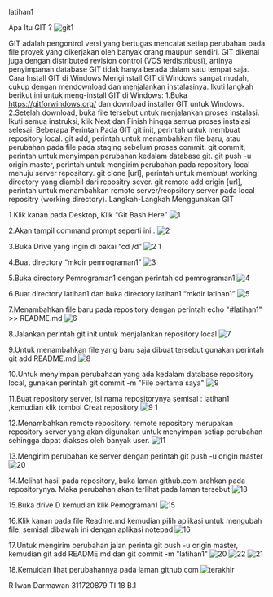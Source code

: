 latihan1

Apa Itu GIT ?
![git1](https://user-images.githubusercontent.com/46879070/51877395-9dc13280-239e-11e9-8b7b-103d165e8e9b.jpg)



GIT adalah pengontrol versi yang bertugas mencatat setiap perubahan pada file proyek yang dikerjakan oleh banyak orang maupun sendiri. GIT dikenal juga dengan distributed revision control (VCS terdistribusi), artinya penyimpanan database GIT tidak hanya berada dalam satu tempat saja.
Cara Install GIT di Windows
Menginstall GIT di Windows sangat mudah, cukup dengan mendownload dan menjalankan instalasinya. Ikuti langkah berikut ini untuk meng-install GIT di Windows:
1.Buka https://gitforwindows.org/ dan download installer GIT untuk Windows.
2.Setelah download, buka file tersebut untuk menjalankan proses instalasi. Ikuti semua instruksi, klik Next dan Finish hingga semua proses instalasi selesai.
Beberapa Perintah Pada GIT
git init, perintah untuk membuat repository local.
git add, perintah untuk menambahkan file baru, atau perubahan pada file pada staging sebelum proses commit.
git commit, perintah untuk menyimpan perubahan kedalam database git.
git push -u origin master, perintah untuk mengirim perubahan pada repository local menuju server repository.
git clone [url], perintah untuk membuat working directory yang diambil dari repositry sever.
git remote add origin [url], perintah untuk menambahkan remote server/reopsitory server pada local repositry (working directory).
Langkah-Langkah Menggunakan GIT

1.Klik kanan pada Desktop, Klik “Git Bash Here”
![1](https://user-images.githubusercontent.com/46879070/51877403-a6b20400-239e-11e9-8578-df221eea8541.jpg)


2.Akan tampil command prompt seperti ini :
![2](https://user-images.githubusercontent.com/46879070/51877431-c517ff80-239e-11e9-9866-f544eca74a24.jpg)

3.Buka Drive yang ingin di pakai “cd /d”
![2 1](https://user-images.githubusercontent.com/46879070/51877404-a74a9a80-239e-11e9-86e6-f5996979116f.jpg)


4.Buat directory “mkdir pemrograman1”
![3](https://user-images.githubusercontent.com/46879070/51877451-cf39fe00-239e-11e9-9881-6af9fd481adb.jpg)


5.Buka directory Pemrograman1 dengan perintah cd pemrograman1
![4](https://user-images.githubusercontent.com/46879070/51877443-ccd7a400-239e-11e9-822f-fdade41ffa57.jpg)


6.Buat directory latihan1 dan buka directory latihan1 “mkdir latihan1”
![5](https://user-images.githubusercontent.com/46879070/51877444-cd703a80-239e-11e9-8a01-ce044ef115df.jpg)


7.Menambahkan file baru pada repository dengan perintah echo "#latihan1" >> README.md
![6](https://user-images.githubusercontent.com/46879070/51877445-ce08d100-239e-11e9-9c56-ec7817b6798f.jpg)


8.Jalankan perintah git init untuk menjalankan repository local
![7](https://user-images.githubusercontent.com/46879070/51877446-cea16780-239e-11e9-9d30-0dc20221acc7.jpg)


9.Untuk menambahkan file yang baru saja dibuat tersebut gunakan perintah git add README.md
![8](https://user-images.githubusercontent.com/46879070/51877447-cea16780-239e-11e9-814a-b6e92ecab755.jpg)


10.Untuk menyimpan perubahaan yang ada kedalam database repository local, gunakan perintah git commit -m "File pertama saya"
![9](https://user-images.githubusercontent.com/46879070/51877464-e4169180-239e-11e9-8ee9-a66b8f22c61e.jpg)


11.Buat repository server, isi nama repositorynya semisal : latihan1 ,kemudian klik tombol Creat repository
![9 1](https://user-images.githubusercontent.com/46879070/51877450-cf39fe00-239e-11e9-9d90-c7d092e1dec2.jpg)



12.Menambahkan remote repository. remote repository merupakan repository server yang akan digunakan untuk menyimpan setiap perubahan sehingga dapat diakses oleh banyak user.
![11](https://user-images.githubusercontent.com/46879070/51877477-ebd63600-239e-11e9-822e-2ad489f512e7.jpg)


13.Mengirim perubahan ke server dengan perintah git push -u origin master
![20](https://user-images.githubusercontent.com/46879070/51877495-fc86ac00-239e-11e9-8c19-bd5bf4485000.jpg)


14.Melihat hasil pada repository, buka laman github.com arahkan pada repositorynya. Maka perubahan akan terlihat pada laman tersebut
![18](https://user-images.githubusercontent.com/46879070/51877497-001a3300-239f-11e9-92d9-7cd8babb1634.jpg)




15.Buka drive D kemudian klik Pemograman1
![15](https://user-images.githubusercontent.com/46879070/51877508-0ad4c800-239f-11e9-8a84-76527d8c8e24.jpg)





16.Klik kanan pada file Readme.md kemudian pilih aplikasi untuk mengubah file, semisal dibawah ini dengan aplikasi notepad
![16](https://user-images.githubusercontent.com/46879070/51877512-0f997c00-239f-11e9-9aec-c47e32547296.jpg)





17.Untuk mengirim perubahan jalan perinta git push -u origin master, kemudian git add README.md dan git commit -m "latihan1"
  ![20](https://user-images.githubusercontent.com/46879070/51877522-1b853e00-239f-11e9-9880-14d6adb9b3e8.jpg)
  ![22](https://user-images.githubusercontent.com/46879070/51877538-2c35b400-239f-11e9-8024-625f8febdc66.jpg)
  ![21](https://user-images.githubusercontent.com/46879070/51877541-2e980e00-239f-11e9-91cc-f118464a5f07.jpg)
  
  
  
18.Kemuidan lihat perubahannya pada laman github.com
![terakhir](https://user-images.githubusercontent.com/46879070/51877553-3b1c6680-239f-11e9-92c6-881b5fb2db40.jpg)





R Iwan Darmawan
311720879
TI 18 B.1  

